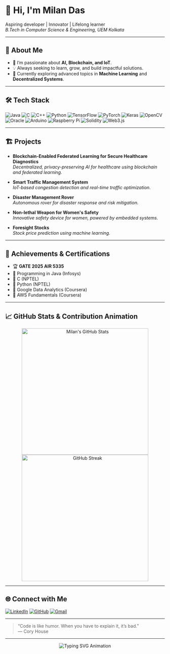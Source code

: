 # 👋 Hi, I'm Milan Das

Aspiring developer | Innovator | Lifelong learner  
_B.Tech in Computer Science & Engineering, UEM Kolkata_

---

## 🚀 About Me

- 🔭 I’m passionate about **AI, Blockchain, and IoT**.
- 💡 Always seeking to learn, grow, and build impactful solutions.
- 🌱 Currently exploring advanced topics in **Machine Learning** and **Decentralized Systems**.

---

## 🛠️ Tech Stack

![Java](https://img.shields.io/badge/Java-ED8B00?style=for-the-badge&logo=java&logoColor=white)
![C](https://img.shields.io/badge/C-00599C?style=for-the-badge&logo=c&logoColor=white)
![C++](https://img.shields.io/badge/C++-00599C?style=for-the-badge&logo=cplusplus&logoColor=white)
![Python](https://img.shields.io/badge/Python-3776AB?style=for-the-badge&logo=python&logoColor=white)
![TensorFlow](https://img.shields.io/badge/TensorFlow-FF6F00?style=for-the-badge&logo=tensorflow&logoColor=white)
![PyTorch](https://img.shields.io/badge/PyTorch-EE4C2C?style=for-the-badge&logo=pytorch&logoColor=white)
![Keras](https://img.shields.io/badge/Keras-D00000?style=for-the-badge&logo=keras&logoColor=white)
![OpenCV](https://img.shields.io/badge/OpenCV-5C3EE8?style=for-the-badge&logo=opencv&logoColor=white)
![Oracle](https://img.shields.io/badge/Oracle-CC0000?style=for-the-badge&logo=oracle&logoColor=white)
![Arduino](https://img.shields.io/badge/Arduino-00979D?style=for-the-badge&logo=arduino&logoColor=white)
![Raspberry Pi](https://img.shields.io/badge/Raspberry%20Pi-A22846?style=for-the-badge&logo=raspberrypi&logoColor=white)
![Solidity](https://img.shields.io/badge/Solidity-363636?style=for-the-badge&logo=solidity&logoColor=white)
![Web3.js](https://img.shields.io/badge/Web3.js-F16822?style=for-the-badge&logo=web3dotjs&logoColor=white)

---

## 🏗️ Projects

- **Blockchain-Enabled Federated Learning for Secure Healthcare Diagnostics**  
  *Decentralized, privacy-preserving AI for healthcare using blockchain and federated learning.*

- **Smart Traffic Management System**  
  *IoT-based congestion detection and real-time traffic optimization.*

- **Disaster Management Rover**  
  *Autonomous rover for disaster response and risk mitigation.*

- **Non-lethal Weapon for Women's Safety**  
  *Innovative safety device for women, powered by embedded systems.*

- **Foresight Stocks**  
  *Stock price prediction using machine learning.*

---

## 🏅 Achievements & Certifications

- 🏆 **GATE 2025 AIR 5335**
- 🥇 Programming in Java (Infosys)
- 🥇 C (NPTEL)
- 🥇 Python (NPTEL)
- 🥇 Google Data Analytics (Coursera)
- 🥇 AWS Fundamentals (Coursera)

---

## 📈 GitHub Stats & Contribution Animation

<p align="center">
  <img src="https://github-readme-stats.vercel.app/api?username=milan070das&show_icons=true&theme=radical" alt="Milan's GitHub Stats" width="400"/>
  <br>
  <img src="https://github-readme-streak-stats.herokuapp.com/?user=milan070das&theme=radical" alt="GitHub Streak" width="400"/>
  <br>
  <!-- Contribution Snake Animation (auto-updating via GitHub Actions) -->
  
</p>

---

## 🌐 Connect with Me

[![LinkedIn](https://img.shields.io/badge/LinkedIn-blue?style=flat&logo=linkedin)](https://www.linkedin.com/in/milan-das-41a45b251)
[![GitHub](https://img.shields.io/badge/GitHub-black?style=flat&logo=github)](https://github.com/milan070das)
[![Gmail](https://img.shields.io/badge/Gmail-D14836?style=flat&logo=gmail&logoColor=white)](mailto:milandas4418@gmail.com)

---

> “Code is like humor. When you have to explain it, it’s bad.”  
> — Cory House

---

<p align="center">
  <img src="https://readme-typing-svg.demolab.com?font=Fira+Code&pause=1000&color=F70000&width=435&lines=Let's+build+something+amazing+together!;Open+to+collaborations+and+internships!" alt="Typing SVG Animation" />
</p>
